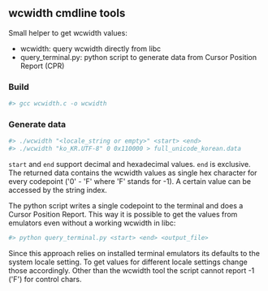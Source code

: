 ## wcwidth cmdline tools

Small helper to get wcwidth values:
- wcwidth: query wcwidth directly from libc
- query_terminal.py: python script to generate data from Cursor Position Report (CPR)

### Build

```bash
#> gcc wcwidth.c -o wcwidth
```

### Generate data

```bash
#> ./wcwidth "<locale_string or empty>" <start> <end>
#> ./wcwidth "ko_KR.UTF-8" 0 0x110000 > full_unicode_korean.data
```
`start` and `end` support decimal and hexadecimal values. `end` is exclusive.
The returned data contains the wcwidth values as single hex character for every codepoint ('0' - 'F' where 'F' stands for -1). A certain value can be accessed by the string index.

The python script writes a single codepoint to the terminal and does a Cursor Position Report.
This way it is possible to get the values from emulators even without a working wcwidth in libc:

```bash
#> python query_terminal.py <start> <end> <output_file>
```
Since this approach relies on installed terminal emulators its defaults to the system locale setting.
To get values for different locale settings change those accordingly.
Other than the wcwidth tool the script cannot report -1 ('F') for control chars.

